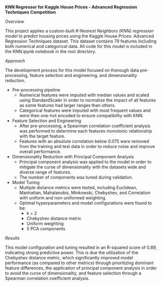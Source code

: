 **KNN Regressor for Kaggle House Prices - Advanced Regression Techniques Competition**

*Overview*

This project applies a custom-built *K-Nearest Neighbors (KNN) regression model* to predict housing prices using the Kaggle House Prices:
Advanced Regression Techniques dataset. This dataset contains 79 features including both numerical and categorical data.
All code for this model is included in the KNN.ipynb notebook in the root directory. 

*Approach*

The development process for this model focused on thorough data pre-processing, feature selection and engineering, and dimensionality
reduction.

* Pre-processing pipeline
  * Numerical features were imputed with median values and scaled using StandardScaler in order to normalize the impact of all features as some features had larger ranges than others.
  * Categorical features were imputed with most frequent values and were then one-hot encoded to ensure compatibility with KNN.
* Feature Selection and Engineering
  * After pre-processing, a Spearman correlation coefficient analysis was performed to determine each features monotonic relationship with the target feature.
  * Features with an absolute correlation below 0.075 were removed from the training and test data in order to reduce noise and improve overall performance. 
* Dimensionality Reduction with Principal Component Analysis
  * Principal component analysis was applied to the model in order to mitigate the curse of dimensionality with the datasets wide and diverse range of features.
  * The number of components was tuned during validation. 
* Model Tuning
  * Multiple distance metrics were tested, including Euclidean, Manhattan, Mahalanobis, Minkowski, Chebyshev, and Correlation with uniform and non-uniformed weighting.
  * Optimal hyperparameters and model configurations were found to be:
    * k = 2
    * Chebyshev distance metric
    * Uniform weighting
    * 5 PCA components

*Results*

This model configuration and tuning resulted in an R-squared score of 0.89, indicating strong predictive power. This is due 
the utilization of the Chebyshev distance metric, which significantly improved model performance (as compared to other metrics) through
prioritizing dominant feature differences, the application of principal component analysis in order to avoid the curse of dimensionality, and feature
selection through a Spearman correlation coefficient analysis. 